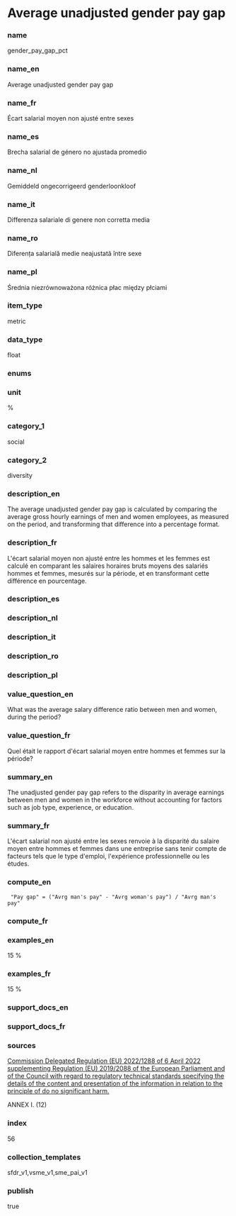# Average unadjusted gender pay gap

### name

gender_pay_gap_pct

### name_en

Average unadjusted gender pay gap

### name_fr

Écart salarial moyen non ajusté entre sexes

### name_es

Brecha salarial de género no ajustada promedio

### name_nl

Gemiddeld ongecorrigeerd genderloonkloof

### name_it

Differenza salariale di genere non corretta media   

### name_ro

Diferența salarială medie neajustată între sexe

### name_pl

Średnia niezrównoważona różnica płac między płciami

### item_type

metric

### data_type

float

### enums



### unit

%

### category_1

social

### category_2

diversity

### description_en

The average unadjusted gender pay gap is calculated by comparing the average gross hourly earnings
of men and women employees, as measured on the period, and transforming that difference into a
percentage format.


### description_fr

L'écart salarial moyen non ajusté entre les hommes et les femmes est calculé en comparant les
salaires horaires bruts moyens des salariés hommes et femmes, mesurés sur la période, et en
transformant cette différence en pourcentage.

### description_es

### description_nl

### description_it

### description_ro

### description_pl


### value_question_en

What was the average salary difference ratio between men and women,
during the period? 

### value_question_fr

Quel était le rapport d'écart salarial moyen entre hommes et femmes sur
la période?

### summary_en

The unadjusted gender pay gap refers to the disparity in
average earnings between men and women in the workforce without accounting for
factors such as job type, experience, or education.

### summary_fr

L'écart salarial non ajusté entre les sexes renvoie à la
disparité du salaire moyen entre hommes et femmes dans une entreprise sans
tenir compte de facteurs tels que le type d'emploi, l'expérience
professionnelle ou les études.

### compute_en


` "Pay gap" = ("Avrg man's pay" - "Avrg woman's pay") / "Avrg man's pay"`


### compute_fr



### examples_en

15 %

### examples_fr

15 %

### support_docs_en



### support_docs_fr



### sources


[Commission Delegated Regulation (EU) 2022/1288 of 6 April 2022 supplementing
Regulation (EU) 2019/2088 of the European Parliament and of the Council with
regard to regulatory technical standards specifying the details of the content
and presentation of the information in relation to the principle of do no
significant harm.](https://ec.europa.eu/transparency/documents-register/detail?ref=C(2022)1931&lang=en)  

ANNEX I. (12)
            
### index

56

### collection_templates

sfdr_v1,vsme_v1,sme_pai_v1

### publish

true
